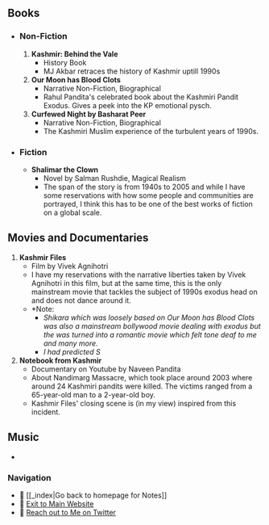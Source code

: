 ## Books
- ### Non-Fiction
	1. **Kashmir: Behind the Vale** 
		- History Book
		- MJ Akbar retraces the history of Kashmir uptill 1990s
	2. **Our Moon has Blood Clots** 
		- Narrative Non-Fiction, Biographical
		- Rahul Pandita's celebrated book about the Kashmiri Pandit Exodus. Gives a peek into the KP emotional pysch.
	3. **Curfewed Night by Basharat Peer** 
		- Narrative Non-Fiction, Biographical 
		- The Kashmiri Muslim experience of the turbulent years of 1990s.
- ### Fiction
	- **Shalimar the Clown**
		- Novel by Salman Rushdie, Magical Realism
		- The span of the story is from 1940s to 2005 and while I have some reservations with how some people and communities are portrayed, I think this has to be one of the best works of fiction on a global scale.


## Movies and Documentaries
1. **Kashmir Files** 
	- Film by Vivek Agnihotri
	- I have my reservations with the narrative liberties taken by Vivek Agnihotri in this film, but at the same time, this is the only mainstream movie that tackles the subject of 1990s exodus head on and does not dance around it.
	- *Note: 
		- *Shikara which was loosely based on Our Moon has Blood Clots was also a mainstream bollywood movie dealing with exodus but the was turned into a romantic movie which felt tone deaf to me and many more.*
		- *I had predicted S*
2. **Notebook from Kashmir** 
	- Documentary on Youtube by Naveen Pandita 
	- About Nandimarg Massacre, which took place around 2003 where around 24 Kashmiri pandits were killed. The victims ranged from a 65-year-old man to a 2-year-old boy.
	- Kashmir Files' closing scene is (in my view) inspired from this incident.


## Music
- 


### Navigation
- 🚧 [[_index|Go back to homepage for Notes]]
- 🐛 [Exit to Main Website](https://deepankerkoul.com/)
- 👀 [Reach out to Me on Twitter](https://twitter.com/deepankerkaul)
